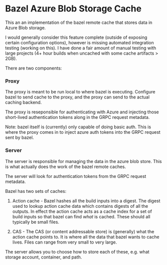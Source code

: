 # Bazel Azure Blob Storage Cache

This an an implementation of the bazel remote cache that stores data in Azure
Blob storage.

I would generally consider this feature complete (outside of exposing certain
configuration options), however is missing automated integration testing
(working on this). I have done a fair amount of manual testing with large
projects (4+ hour builds when uncached with some cache artifacts > 2GB).

There are two components:

### Proxy

The proxy is meant to be run local to where bazel is executing.
Configure bazel to send cache to the proxy, and the proxy can send to the actual
caching backend.

The proxy is reseponsible for authenticating with Azure and injecting those
short-lived authentication tokens along in the GRPC request metadata.

Note: bazel itself is (currently) only capable of doing basic auth. This is
where the proxy comes in to inject azure auth tokens into the GRPC request sent
by bazel.

### Server

The server is responsible for managing the data in the azure blob store.
This is what actually does the work of the bazel remote caches.

The server will look for authentication tokens from the GRPC request metadata.

Bazel has two sets of caches:

1. Action cache - Bazel hashes all the build inputs into a digest. The digest
used to lookup action cache data which contains digests of all the outputs. In
effect the action cache acts as a cache index for a set of build inputs so that
bazel can find *what* is cached. These should all typically be small files.

2. CAS - The CAS (or content addressable store) is (generally) what the action
cache points to. It is where all the data that bazel wants to cache lives. Files
can range from very small to very large.

The server allows you to choose how to store each of these, e.g. what storage
account, container, and path.
